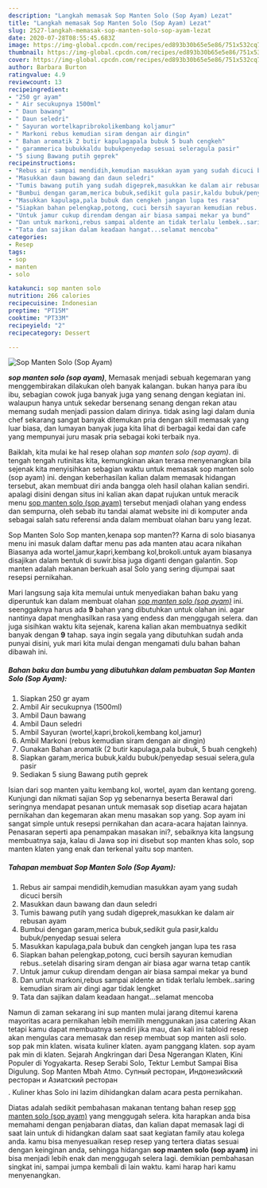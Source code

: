 ```yaml
---
description: "Langkah memasak Sop Manten Solo (Sop Ayam) Lezat"
title: "Langkah memasak Sop Manten Solo (Sop Ayam) Lezat"
slug: 2527-langkah-memasak-sop-manten-solo-sop-ayam-lezat
date: 2020-07-28T08:55:45.683Z
image: https://img-global.cpcdn.com/recipes/ed893b30b65e5e86/751x532cq70/sop-manten-solo-sop-ayam-foto-resep-utama.jpg
thumbnail: https://img-global.cpcdn.com/recipes/ed893b30b65e5e86/751x532cq70/sop-manten-solo-sop-ayam-foto-resep-utama.jpg
cover: https://img-global.cpcdn.com/recipes/ed893b30b65e5e86/751x532cq70/sop-manten-solo-sop-ayam-foto-resep-utama.jpg
author: Barbara Burton
ratingvalue: 4.9
reviewcount: 13
recipeingredient:
- "250 gr ayam"
- " Air secukupnya 1500ml"
- " Daun bawang"
- " Daun seledri"
- " Sayuran wortelkapribrokolikembang koljamur"
- " Markoni rebus kemudian siram dengan air dingin"
- " Bahan aromatik 2 butir kapulagapala bubuk 5 buah cengkeh"
- " garammerica bubukkaldu bubukpenyedap sesuai seleragula pasir"
- "5 siung Bawang putih geprek"
recipeinstructions:
- "Rebus air sampai mendidih,kemudian masukkan ayam yang sudah dicuci bersih"
- "Masukkan daun bawang dan daun seledri"
- "Tumis bawang putih yang sudah digeprek,masukkan ke dalam air rebusan ayam"
- "Bumbui dengan garam,merica bubuk,sedikit gula pasir,kaldu bubuk/penyedap sesuai selera"
- "Masukkan kapulaga,pala bubuk dan cengkeh jangan lupa tes rasa"
- "Siapkan bahan pelengkap,potong, cuci bersih sayuran kemudian rebus..setelah disaring siram dengan air biasa agar warna tetap cantik"
- "Untuk jamur cukup direndam dengan air biasa sampai mekar ya bund"
- "Dan untuk markoni,rebus sampai aldente an tidak terlalu lembek..saring kemudian siram air dingi agar tidak lengket"
- "Tata dan sajikan dalam keadaan hangat...selamat mencoba"
categories:
- Resep
tags:
- sop
- manten
- solo

katakunci: sop manten solo 
nutrition: 266 calories
recipecuisine: Indonesian
preptime: "PT15M"
cooktime: "PT33M"
recipeyield: "2"
recipecategory: Dessert

---
```



![Sop Manten Solo (Sop Ayam)](https://img-global.cpcdn.com/recipes/ed893b30b65e5e86/751x532cq70/sop-manten-solo-sop-ayam-foto-resep-utama.jpg)

<b><i>sop manten solo (sop ayam)</i></b>, Memasak menjadi sebuah kegemaran yang menggembirakan dilakukan oleh banyak kalangan. bukan hanya para ibu ibu, sebagian cowok juga banyak juga yang senang dengan kegiatan ini. walaupun hanya untuk sekedar bersenang senang dengan rekan atau memang sudah menjadi passion dalam dirinya. tidak asing lagi dalam dunia chef sekarang sangat banyak ditemukan pria dengan skill memasak yang luar biasa, dan lumayan banyak juga kita lihat di berbagai kedai dan cafe yang mempunyai juru masak pria sebagai koki terbaik nya.

Baiklah, kita mulai ke hal resep olahan <i>sop manten solo (sop ayam)</i>. di tengah tengah rutinitas kita, kemungkinan akan terasa menyenangkan bila sejenak kita menyisihkan sebagian waktu untuk memasak sop manten solo (sop ayam) ini. dengan keberhasilan kalian dalam memasak hidangan tersebut, akan membuat diri anda bangga oleh hasil olahan kalian sendiri. apalagi disini dengan situs ini kalian akan dapat rujukan untuk meracik menu <u>sop manten solo (sop ayam)</u> tersebut menjadi olahan yang endess dan sempurna, oleh sebab itu tandai alamat website ini di komputer anda sebagai salah satu referensi anda dalam membuat olahan baru yang lezat.

Sop Manten Solo Sop manten,kenapa sop manten?? Karna di solo biasanya menu ini masuk dalam daftar menu pas ada manten atau acara nikahan Biasanya ada wortel,jamur,kapri,kembang kol,brokoli.untuk ayam biasanya disajikan dalam bentuk di suwir.bisa juga diganti dengan galantin. Sop manten adalah makanan berkuah asal Solo yang sering dijumpai saat resepsi pernikahan.


Mari langsung saja kita memulai untuk menyediakan bahan baku yang diperuntuk kan dalam membuat olahan <u><i>sop manten solo (sop ayam)</i></u> ini. seenggaknya harus ada <b>9</b> bahan yang dibutuhkan untuk olahan ini. agar nantinya dapat menghasilkan rasa yang endess dan menggugah selera. dan juga sisihkan waktu kita sejenak, karena kalian akan membuatnya sedikit banyak dengan <b>9</b> tahap. saya ingin segala yang dibutuhkan sudah anda punyai disini, yuk mari kita mulai dengan mengamati dulu bahan bahan dibawah ini.

<!--inarticleads1-->

##### Bahan baku dan bumbu yang dibutuhkan dalam pembuatan Sop Manten Solo (Sop Ayam):

1. Siapkan 250 gr ayam
1. Ambil  Air secukupnya (1500ml)
1. Ambil  Daun bawang
1. Ambil  Daun seledri
1. Ambil  Sayuran (wortel,kapri,brokoli,kembang kol,jamur)
1. Ambil  Markoni (rebus kemudian siram dengan air dingin)
1. Gunakan  Bahan aromatik (2 butir kapulaga,pala bubuk, 5 buah cengkeh)
1. Siapkan  garam,merica bubuk,kaldu bubuk/penyedap sesuai selera,gula pasir
1. Sediakan 5 siung Bawang putih geprek


Isian dari sop manten yaitu kembang kol, wortel, ayam dan kentang goreng. Kunjungi dan nikmati sajian Sop yg sebenarnya beserta Berawal dari seringnya mendapat pesanan untuk memasak sop disetiap acara hajatan pernikahan dan kegemaran akan menu masakan sop yang. Sop ayam ini sangat simple untuk resepsi pernikahan dan acara-acara hajatan lainnya. Penasaran seperti apa penampakan masakan ini?, sebaiknya kita langsung membuatnya saja, kalau di Jawa sop ini disebut sop manten khas solo, sop manten klaten yang enak dan terkenal yaitu sop manten. 

<!--inarticleads2-->

##### Tahapan membuat Sop Manten Solo (Sop Ayam):

1. Rebus air sampai mendidih,kemudian masukkan ayam yang sudah dicuci bersih
1. Masukkan daun bawang dan daun seledri
1. Tumis bawang putih yang sudah digeprek,masukkan ke dalam air rebusan ayam
1. Bumbui dengan garam,merica bubuk,sedikit gula pasir,kaldu bubuk/penyedap sesuai selera
1. Masukkan kapulaga,pala bubuk dan cengkeh jangan lupa tes rasa
1. Siapkan bahan pelengkap,potong, cuci bersih sayuran kemudian rebus..setelah disaring siram dengan air biasa agar warna tetap cantik
1. Untuk jamur cukup direndam dengan air biasa sampai mekar ya bund
1. Dan untuk markoni,rebus sampai aldente an tidak terlalu lembek..saring kemudian siram air dingi agar tidak lengket
1. Tata dan sajikan dalam keadaan hangat...selamat mencoba


Namun di zaman sekarang ini sup manten mulai jarang ditemui karena mayoritas acara pernikahan lebih memilih menggunakan jasa catering Akan tetapi kamu dapat membuatnya sendiri jika mau, dan kali ini tabloid resep akan mengulas cara memasak dan resep membuat sop manten asli solo. sop pak min klaten. wisata kuliner klaten. ayam panggang klaten. sop ayam pak min di klaten. Sejarah Angkringan dari Desa Ngerangan Klaten, Kini Populer di Yogyakarta. Resep Serabi Solo, Tektur Lembut Sampai Bisa Digulung. Sop Manten Mbah Atmo. Супный ресторан, Индонезийский ресторан и Азиатский ресторан$$$$. Kuliner khas Solo ini lazim dihidangkan dalam acara pesta pernikahan. 

Diatas adalah sedikit pembahasan makanan tentang bahan resep <u>sop manten solo (sop ayam)</u> yang menggugah selera. kita harapkan anda bisa memahami dengan penjabaran diatas, dan kalian dapat memasak lagi di saat lain untuk di hidangkan dalam saat saat kegiatan family atau kolega anda. kamu bisa menyesuaikan resep resep yang tertera diatas sesuai dengan keinginan anda, sehingga hidangan <b>sop manten solo (sop ayam)</b> ini bisa menjadi lebih enak dan menggugah selera lagi. demikian pembahasan singkat ini, sampai jumpa kembali di lain waktu. kami harap hari kamu menyenangkan.
